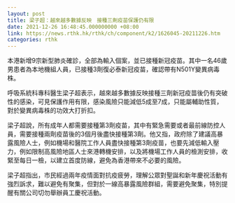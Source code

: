 ```yaml
---
layout: post
title: 梁子超：越來越多數據反映　接種三劑疫苗保護仍有限
date: 2021-12-26 16:48:45.000000000 +08:00
link: https://news.rthk.hk/rthk/ch/component/k2/1626045-20211226.htm
categories: rthk
---
```


本港新增9宗新型肺炎確診，全部為輸入個案，並已接種新冠疫苗。其中一名46歲男患者為本地機組人員，已接種3劑復必泰新冠疫苗，確認帶有N501Y變異病毒株。

呼吸系統科專科醫生梁子超表示，越來越多數據反映接種三劑新冠疫苗後仍有突破性的感染，可見保護作用有限，感染風險只能減低5成至7成，只能屬輔助性質，對於變異病毒株的功效大打折扣。

梁子超說，所有成年人都需要接種第3劑疫苗，其中有緊急需要或者最前線防控人員，需要接種兩劑疫苗後的3個月後盡快接種第3劑。他又指，政府除了建議高暴露風險人士，例如機場和醫院工作人員盡快接種第3劑疫苗，也要先減低輸入壓力，例如限制高風險地區人士來港轉機安排，以及將機場工作人員的檢測安排，收緊至每日一檢，以建立首度防線，避免為香港帶來不必要的風險。

梁子超指出，市民經過兩年疫情面對抗疫疲勞，理解公眾對聖誕和新年慶祝活動有強烈訴求，難以避免有聚集，但對於一線高暴露風險群組，需要避免聚集，特別提醒有關公司切勿舉辦員工慶祝活動。
